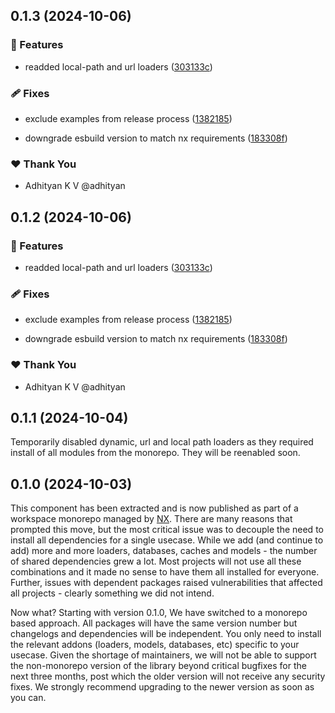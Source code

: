 ## 0.1.3 (2024-10-06)


### 🚀 Features

- readded local-path and url loaders ([303133c](https://github.com/llm-tools/embedJs/commit/303133c))


### 🩹 Fixes

- exclude examples from release process ([1382185](https://github.com/llm-tools/embedJs/commit/1382185))

- downgrade esbuild version to match nx requirements ([183308f](https://github.com/llm-tools/embedJs/commit/183308f))


### ❤️  Thank You

- Adhityan K V @adhityan

## 0.1.2 (2024-10-06)


### 🚀 Features

- readded local-path and url loaders ([303133c](https://github.com/llm-tools/embedJs/commit/303133c))


### 🩹 Fixes

- exclude examples from release process ([1382185](https://github.com/llm-tools/embedJs/commit/1382185))

- downgrade esbuild version to match nx requirements ([183308f](https://github.com/llm-tools/embedJs/commit/183308f))


### ❤️  Thank You

- Adhityan K V @adhityan

## 0.1.1 (2024-10-04)

Temporarily disabled dynamic, url and local path loaders as they required install of all modules from the monorepo. They will be reenabled soon.

## 0.1.0 (2024-10-03)

This component has been extracted and is now published as part of a workspace monorepo managed by [NX](https://nx.dev/). There are many reasons that prompted this move, but the most critical issue was to decouple the need to install all dependencies for a single usecase. While we add (and continue to add) more and more loaders, databases, caches and models - the number of shared dependencies grew a lot. Most projects will not use all these combinations and it made no sense to have them all installed for everyone. Further, issues with dependent packages raised vulnerabilities that affected all projects - clearly something we did not intend.

Now what? Starting with version 0.1.0, We have switched to a monorepo based approach. All packages will have the same version number but changelogs and dependencies will be independent. You only need to install the relevant addons (loaders, models, databases, etc) specific to your usecase. Given the shortage of maintainers, we will not be able to support the non-monorepo version of the library beyond critical bugfixes for the next three months, post which the older version will not receive any security fixes. We strongly recommend upgrading to the newer version as soon as you can.
